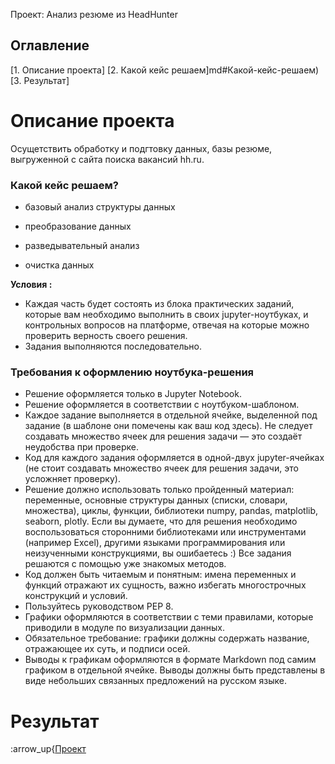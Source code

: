 Проект: Анализ резюме из HeadHunter 

## Оглавление 
[1. Описание проекта]
[2. Какой кейс решаем]md#Какой-кейс-решаем)
[3. Результат]

# Описание проекта 
 Осущетствить обработку и подгтовку данных, базы резюме, выгруженной с сайта поиска вакансий hh.ru.
 

### Какой кейс решаем?
- базовый анализ структуры данных

- преобразование данных

- разведывательный анализ

- очистка данных

**Условия :**
- Каждая часть будет состоять из блока практических заданий, которые вам необходимо выполнить в своих jupyter-ноутбуках, и контрольных вопросов на платформе, отвечая на которые можно проверить верность своего решения. 
- Задания выполняются последовательно.

### Требования к оформлению ноутбука-решения
- Решение оформляется только в Jupyter Notebook.
- Решение оформляется в соответствии с ноутбуком-шаблоном.
- Каждое задание выполняется в отдельной ячейке, выделенной под задание (в шаблоне они помечены как ваш код здесь). Не следует создавать множество ячеек для решения задачи — это создаёт неудобства при проверке.
- Код для каждого задания оформляется в одной-двух jupyter-ячейках (не стоит создавать множество ячеек для решения задачи, это усложняет проверку).
- Решение должно использовать только пройденный материал: переменные, основные структуры данных (списки, словари, множества), циклы, функции, библиотеки numpy, pandas, matplotlib, seaborn, plotly. Если вы думаете, что для решения необходимо воспользоваться сторонними библиотеками или инструментами (например Excel), другими языками программирования или неизученными конструкциями, вы ошибаетесь :) Все задания решаются с помощью уже знакомых методов.
- Код должен быть читаемым и понятным: имена переменных и функций отражают их сущность, важно избегать многострочных конструкций и условий.
- Пользуйтесь руководством PEP 8.
- Графики оформляются в соответствии с теми правилами, которые приводили в модуле по визуализации данных.
- Обязательное требование: графики должны содержать название, отражающее их суть, и подписи осей.
- Выводы к графикам оформляются в формате Markdown под самим графиком в отдельной ячейке. Выводы должны быть представлены в виде небольших связанных предложений на русском языке.

# Результат 
:arrow_up{[Проект](https://drive.google.com/drive/folders/187zVHQzniRJO2FiPsGYLPVD71pFcPVyf?usp=share_link)
